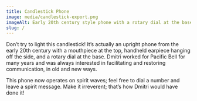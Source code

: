 ```yaml
---
title: Candlestick Phone
image: media/candlestick-export.png
imageAlt: Early 20th century style phone with a rotary dial at the base.  Slightly yellowed from age.
slug: /
---
```

Don’t try to light this candlestick! It’s actually an upright phone from the
early 20th century with a mouthpiece at the top, handheld earpiece hanging off
the side, and a rotary dial at the base. Dmitri worked for Pacific Bell for
many years and was always interested in facilitating and restoring
communication, in old and new ways.


This phone now operates on spirit waves; feel free to dial a number and leave a spirit message. Make it irreverent; that’s how Dmitri would have done it!